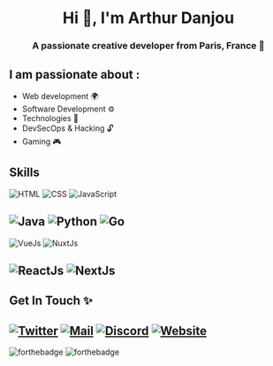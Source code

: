 <h1 align="center">Hi 👋, I'm Arthur Danjou</h1>
<h3 align="center">A passionate creative developer from Paris, France 🎨</h3>

## I am passionate about :
- Web development 🌍
- Software Development ⚙
- Technologies 🧪
- DevSecOps & Hacking 🔓
- Gaming 🎮

## Skills
![HTML](https://img.shields.io/badge/HTML-F16529?style=for-the-badge) ![CSS](https://img.shields.io/badge/CSS-2965f1?style=for-the-badge) ![JavaScript](https://img.shields.io/badge/JavaScript-F0DB4F?style=for-the-badge)

![Java](https://img.shields.io/badge/Java-007396?style=for-the-badge)
![Python](https://img.shields.io/badge/Python-4B8BBE?style=for-the-badge)
![Go](https://img.shields.io/badge/Go-29beb0?style=for-the-badge)
---
![VueJs](https://img.shields.io/badge/VueJs-42b883?style=for-the-badge)
![NuxtJs](https://img.shields.io/badge/NuxtJs-41b883?style=for-the-badge)

![ReactJs](https://img.shields.io/badge/ReactJs-61DBFB?style=for-the-badge)
![NextJs](https://img.shields.io/badge/NextJs-black?style=for-the-badge)
---
## Get In Touch ✨

[![Twitter](https://img.shields.io/badge/Twitter-1DA1F2?style=for-the-badge)](https://twitter.com/ArthurDanj)
[![Mail](https://img.shields.io/badge/Mail-EA4335?style=for-the-badge)](mailto:contact@arthurdanjou.fr)
[![Discord](https://img.shields.io/badge/Discord-738ADB?style=for-the-badge)](https://discord.com/invite/Y49t58b)
[![Website](https://img.shields.io/badge/Website-fcba03?style=for-the-badge)](https://arthurdanjou.fr)
---
![forthebadge](https://forthebadge.com/images/badges/built-by-developers.svg)
![forthebadge](https://forthebadge.com/images/badges/built-with-love.svg)
